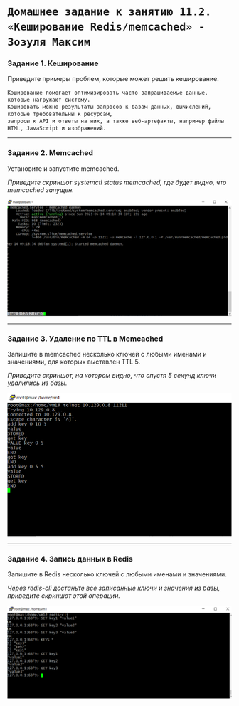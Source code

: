 # `Домашнее задание к занятию 11.2. «Кеширование Redis/memcached» - Зозуля Максим`


### Задание 1. Кеширование 

Приведите примеры проблем, которые может решить кеширование. 

```
Кэширование помогает оптимизировать часто запрашиваемые данные, которые нагружают систему. 
Кэшировать можно результаты запросов к базам данных, вычислений, которые требовательны к ресурсам, 
запросы к API и ответы на них, а также веб-артефакты, например файлы HTML, JavaScript и изображений.
```
---

### Задание 2. Memcached

Установите и запустите memcached.

*Приведите скриншот systemctl status memcached, где будет видно, что memcached запущен.*

![image1](https://github.com/shtitz1985/11-02-hw/blob/main/1.png)

---

### Задание 3. Удаление по TTL в Memcached

Запишите в memcached несколько ключей с любыми именами и значениями, для которых выставлен TTL 5. 

*Приведите скриншот, на котором видно, что спустя 5 секунд ключи удалились из базы.*

![image2](https://github.com/shtitz1985/11-02-hw/blob/main/2.png)

---

### Задание 4. Запись данных в Redis

Запишите в Redis несколько ключей с любыми именами и значениями. 

*Через redis-cli достаньте все записанные ключи и значения из базы, приведите скриншот этой операции.*

![image3](https://github.com/shtitz1985/11-02-hw/blob/main/3.png)


